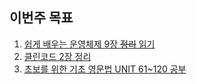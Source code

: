 ## 이번주 목표

1. [쉽게 배우는 운영체제 9장 ~~정리~~ 읽기](https://user-images.githubusercontent.com/15073405/110232445-01948d00-7f61-11eb-9452-7f38d75e7a77.png)
2. [클린코드 2장 정리](https://github.com/ios-study-boost/clean-code/blob/main/chapter2.md)
3. [초보를 위한 기초 영문법 UNIT 61~120 공부](https://user-images.githubusercontent.com/15073405/110231963-10c60b80-7f5e-11eb-8c84-1e3f908502df.png)